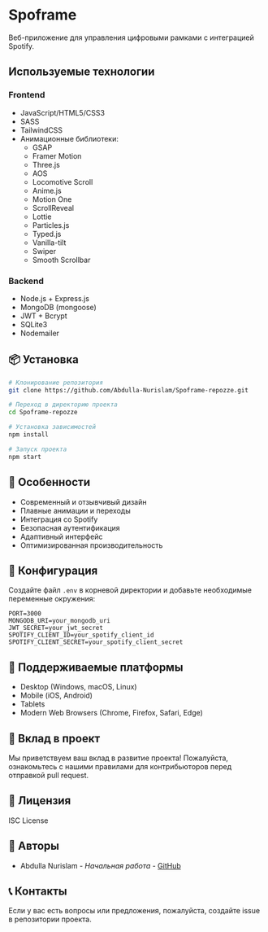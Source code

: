 # Spoframe

Веб-приложение для управления цифровыми рамками с интеграцией Spotify.

## Используемые технологии

### Frontend
- JavaScript/HTML5/CSS3
- SASS
- TailwindCSS
- Анимационные библиотеки:
  - GSAP
  - Framer Motion
  - Three.js
  - AOS
  - Locomotive Scroll
  - Anime.js
  - Motion One
  - ScrollReveal
  - Lottie
  - Particles.js
  - Typed.js
  - Vanilla-tilt
  - Swiper
  - Smooth Scrollbar

### Backend
- Node.js + Express.js
- MongoDB (mongoose)
- JWT + Bcrypt
- SQLite3
- Nodemailer

## 📦 Установка

```bash
# Клонирование репозитория
git clone https://github.com/Abdulla-Nurislam/Spoframe-repozze.git

# Переход в директорию проекта
cd Spoframe-repozze

# Установка зависимостей
npm install

# Запуск проекта
npm start
```

## 🌟 Особенности

- Современный и отзывчивый дизайн
- Плавные анимации и переходы
- Интеграция со Spotify
- Безопасная аутентификация
- Адаптивный интерфейс
- Оптимизированная производительность

## 🔧 Конфигурация

Создайте файл `.env` в корневой директории и добавьте необходимые переменные окружения:

```env
PORT=3000
MONGODB_URI=your_mongodb_uri
JWT_SECRET=your_jwt_secret
SPOTIFY_CLIENT_ID=your_spotify_client_id
SPOTIFY_CLIENT_SECRET=your_spotify_client_secret
```

## 📱 Поддерживаемые платформы

- Desktop (Windows, macOS, Linux)
- Mobile (iOS, Android)
- Tablets
- Modern Web Browsers (Chrome, Firefox, Safari, Edge)

## 🤝 Вклад в проект

Мы приветствуем ваш вклад в развитие проекта! Пожалуйста, ознакомьтесь с нашими правилами для контрибьюторов перед отправкой pull request.

## 📄 Лицензия

ISC License

## 👥 Авторы

- Abdulla Nurislam - *Начальная работа* - [GitHub](https://github.com/Abdulla-Nurislam)

## 📞 Контакты

Если у вас есть вопросы или предложения, пожалуйста, создайте issue в репозитории проекта.
